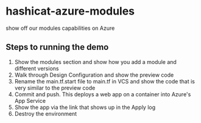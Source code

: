 # hashicat-azure-modules
show off our modules capabilities on Azure

## Steps to running the demo

1. Show the modules section and show how you add a module and different versions
2. Walk through Design Configuration and show the preview code
3. Rename the main.tf.start file to main.tf in VCS and show the code that is very similar to the preview code
4. Commit and push. This deploys a web app on a container into Azure's App Service
5. Show the app via the link that shows up in the Apply log
6. Destroy the environment